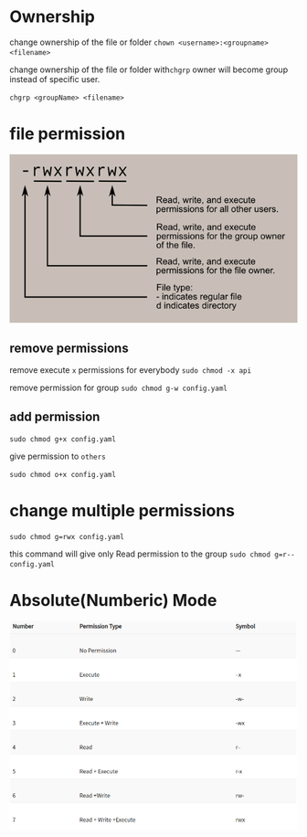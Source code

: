 # Ownership
change ownership of the file or folder
`chown <username>:<groupname> <filename>`

change ownership of the file or folder with`chgrp` 
owner will become group instead of specific user.

`chgrp <groupName> <filename>`

# file permission
<img src="../assets/file_permissions.png" style="float;left">

## remove permissions

remove execute `x` permissions for everybody
`sudo chmod -x api`

remove permission for group
`sudo chmod g-w config.yaml`

## add permission

`sudo chmod g+x config.yaml`

give permission to `others`

`sudo chmod o+x config.yaml`
# change multiple permissions

`sudo chmod g=rwx config.yaml`

this command will give only Read permission to the group
`sudo chmod g=r-- config.yaml`

# Absolute(Numberic) Mode
<img src="../assets/numeric_perm.png" style="float;left">